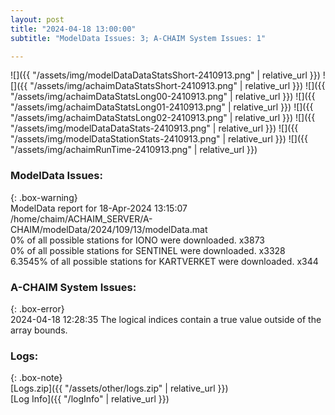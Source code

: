```yaml
---
layout: post
title: "2024-04-18 13:00:00"
subtitle: "ModelData Issues: 3; A-CHAIM System Issues: 1"

---
```


![]({{ "/assets/img/modelDataDataStatsShort-2410913.png" | relative_url }})
![]({{ "/assets/img/achaimDataStatsShort-2410913.png" | relative_url }})
![]({{ "/assets/img/achaimDataStatsLong00-2410913.png" | relative_url }})
![]({{ "/assets/img/achaimDataStatsLong01-2410913.png" | relative_url }})
![]({{ "/assets/img/achaimDataStatsLong02-2410913.png" | relative_url }})
![]({{ "/assets/img/modelDataDataStats-2410913.png" | relative_url }})
![]({{ "/assets/img/modelDataStationStats-2410913.png" | relative_url }})
![]({{ "/assets/img/achaimRunTime-2410913.png" | relative_url }})


### ModelData Issues:  
  
{: .box-warning}  
 ModelData report for 18-Apr-2024 13:15:07   
 /home/chaim/ACHAIM_SERVER/A-CHAIM/modelData/2024/109/13/modelData.mat   
 0% of all possible stations for IONO were downloaded. x3873   
 0% of all possible stations for SENTINEL were downloaded. x3328   
 6.3545% of all possible stations for KARTVERKET were downloaded. x344   
  
### A-CHAIM System Issues:  
  
{: .box-error}  
2024-04-18 12:28:35 The logical indices contain a true value outside of the array bounds.  

### Logs:  
  
{: .box-note}  
[Logs.zip]({{ "/assets/other/logs.zip" | relative_url }})  
[Log Info]({{ "/logInfo" | relative_url }})  
